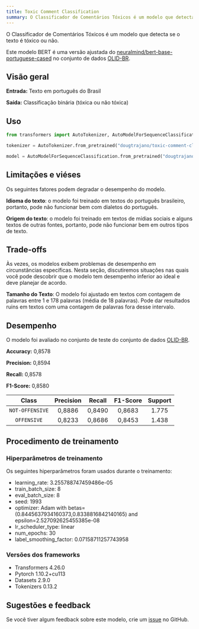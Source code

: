 ```yaml
---
title: Toxic Comment Classification
summary: O Classificador de Comentários Tóxicos é um modelo que detecta se o texto é tóxico ou não.
---
```


O Classificador de Comentários Tóxicos é um modelo que detecta se o texto é tóxico ou não.

Este modelo BERT é uma versão ajustada do [neuralmind/bert-base-portuguese-cased](https://huggingface.co/neuralmind/bert-base-portuguese-cased) no conjunto de dados [OLID-BR](https://huggingface.co/datasets/dougtrajano/olid-br).

## Visão geral

**Entrada:** Texto em português do Brasil

**Saída:** Classificação binária (tóxica ou não tóxica)

## Uso

```python
from transformers import AutoTokenizer, AutoModelForSequenceClassification

tokenizer = AutoTokenizer.from_pretrained("dougtrajano/toxic-comment-classification")

model = AutoModelForSequenceClassification.from_pretrained("dougtrajano/toxic-comment-classification")
```

## Limitações e viéses

Os seguintes fatores podem degradar o desempenho do modelo.

**Idioma do texto**: o modelo foi treinado em textos do português brasileiro, portanto, pode não funcionar bem com dialetos do português.

**Origem do texto**: o modelo foi treinado em textos de mídias sociais e alguns textos de outras fontes, portanto, pode não funcionar bem em outros tipos de texto.

## Trade-offs

Às vezes, os modelos exibem problemas de desempenho em circunstâncias específicas. Nesta seção, discutiremos situações nas quais você pode descobrir que o modelo tem desempenho inferior ao ideal e deve planejar de acordo.

**Tamanho do Texto**: O modelo foi ajustado em textos com contagem de palavras entre 1 e 178 palavras (média de 18 palavras). Pode dar resultados ruins em textos com uma contagem de palavras fora desse intervalo.

## Desempenho

O modelo foi avaliado no conjunto de teste do conjunto de dados [OLID-BR](https://dougtrajano.github.io/olid-br/).

**Accuracy:** 0,8578

**Precision:** 0,8594

**Recall:** 0,8578

**F1-Score:** 0,8580

| Class | Precision | Recall | F1-Score | Support |
| :---: | :-------: | :----: | :------: | :-----: |
| `NOT-OFFENSIVE` | 0,8886 | 0,8490 | 0,8683 | 1.775 |
| `OFFENSIVE` | 0,8233 | 0,8686 | 0,8453 | 1.438 |

## Procedimento de treinamento

### Hiperparâmetros de treinamento

Os seguintes hiperparâmetros foram usados durante o treinamento:

- learning_rate: 3.255788747459486e-05
- train_batch_size: 8
- eval_batch_size: 8
- seed: 1993
- optimizer: Adam with betas=(0.8445637934160373,0.8338816842140165) and epsilon=2.527092625455385e-08
- lr_scheduler_type: linear
- num_epochs: 30
- label_smoothing_factor: 0.07158711257743958

### Versões dos frameworks

- Transformers 4.26.0
- Pytorch 1.10.2+cu113
- Datasets 2.9.0
- Tokenizers 0.13.2

## Sugestões e feedback

Se você tiver algum feedback sobre este modelo, crie um [issue](https://github.com/DougTrajano/ToChiquinho/issues/new) no GitHub.